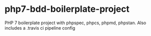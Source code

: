 # php7-bdd-boilerplate-project
PHP 7 boilerplate project with phpspec, phpcs, phpmd, phpstan. Also includes a .travis ci pipeline config

